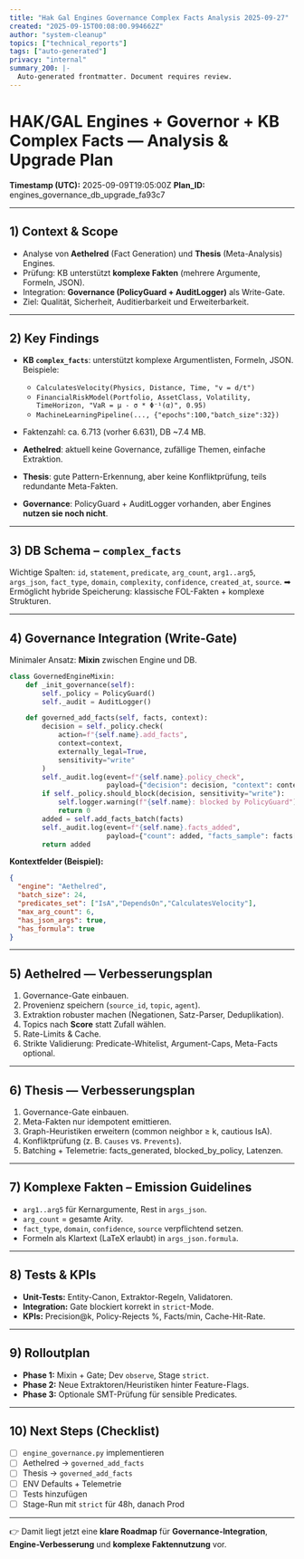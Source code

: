 ```yaml
---
title: "Hak Gal Engines Governance Complex Facts Analysis 2025-09-27"
created: "2025-09-15T00:08:00.994662Z"
author: "system-cleanup"
topics: ["technical_reports"]
tags: ["auto-generated"]
privacy: "internal"
summary_200: |-
  Auto-generated frontmatter. Document requires review.
---
```


# HAK/GAL Engines + Governor + KB Complex Facts — Analysis & Upgrade Plan

**Timestamp (UTC):** 2025-09-09T19:05:00Z
**Plan\_ID:** engines\_governance\_db\_upgrade\_fa93c7

---

## 1) Context & Scope

* Analyse von **Aethelred** (Fact Generation) und **Thesis** (Meta-Analysis) Engines.
* Prüfung: KB unterstützt **komplexe Fakten** (mehrere Argumente, Formeln, JSON).
* Integration: **Governance (PolicyGuard + AuditLogger)** als Write-Gate.
* Ziel: Qualität, Sicherheit, Auditierbarkeit und Erweiterbarkeit.

---

## 2) Key Findings

* **KB `complex_facts`**: unterstützt komplexe Argumentlisten, Formeln, JSON.
  Beispiele:

  * `CalculatesVelocity(Physics, Distance, Time, "v = d/t")`
  * `FinancialRiskModel(Portfolio, AssetClass, Volatility, TimeHorizon, "VaR = μ - σ * Φ⁻¹(α)", 0.95)`
  * `MachineLearningPipeline(..., {"epochs":100,"batch_size":32})`
* Faktenzahl: ca. 6.713 (vorher 6.631), DB \~7.4 MB.
* **Aethelred**: aktuell keine Governance, zufällige Themen, einfache Extraktion.
* **Thesis**: gute Pattern-Erkennung, aber keine Konfliktprüfung, teils redundante Meta-Fakten.
* **Governance**: PolicyGuard + AuditLogger vorhanden, aber Engines **nutzen sie noch nicht**.

---

## 3) DB Schema – `complex_facts`

Wichtige Spalten: `id`, `statement`, `predicate`, `arg_count`, `arg1..arg5`, `args_json`, `fact_type`, `domain`, `complexity`, `confidence`, `created_at`, `source`.
➡ Ermöglicht hybride Speicherung: klassische FOL-Fakten + komplexe Strukturen.

---

## 4) Governance Integration (Write-Gate)

Minimaler Ansatz: **Mixin** zwischen Engine und DB.

```python
class GovernedEngineMixin:
    def _init_governance(self):
        self._policy = PolicyGuard()
        self._audit = AuditLogger()

    def governed_add_facts(self, facts, context):
        decision = self._policy.check(
            action=f"{self.name}.add_facts",
            context=context,
            externally_legal=True,
            sensitivity="write"
        )
        self._audit.log(event=f"{self.name}.policy_check",
                        payload={"decision": decision, "context": context})
        if self._policy.should_block(decision, sensitivity="write"):
            self.logger.warning(f"{self.name}: blocked by PolicyGuard")
            return 0
        added = self.add_facts_batch(facts)
        self._audit.log(event=f"{self.name}.facts_added",
                        payload={"count": added, "facts_sample": facts[:5]})
        return added
```

**Kontextfelder (Beispiel):**

```json
{
  "engine": "Aethelred",
  "batch_size": 24,
  "predicates_set": ["IsA","DependsOn","CalculatesVelocity"],
  "max_arg_count": 6,
  "has_json_args": true,
  "has_formula": true
}
```

---

## 5) Aethelred — Verbesserungsplan

1. Governance-Gate einbauen.
2. Provenienz speichern (`source_id`, `topic`, `agent`).
3. Extraktion robuster machen (Negationen, Satz-Parser, Deduplikation).
4. Topics nach **Score** statt Zufall wählen.
5. Rate-Limits & Cache.
6. Strikte Validierung: Predicate-Whitelist, Argument-Caps, Meta-Facts optional.

---

## 6) Thesis — Verbesserungsplan

1. Governance-Gate einbauen.
2. Meta-Fakten nur idempotent emittieren.
3. Graph-Heuristiken erweitern (common neighbor ≥ k, cautious IsA).
4. Konfliktprüfung (z. B. `Causes` vs. `Prevents`).
5. Batching + Telemetrie: facts\_generated, blocked\_by\_policy, Latenzen.

---

## 7) Komplexe Fakten – Emission Guidelines

* `arg1..arg5` für Kernargumente, Rest in `args_json`.
* `arg_count` = gesamte Arity.
* `fact_type`, `domain`, `confidence`, `source` verpflichtend setzen.
* Formeln als Klartext (LaTeX erlaubt) in `args_json.formula`.

---

## 8) Tests & KPIs

* **Unit-Tests:** Entity-Canon, Extraktor-Regeln, Validatoren.
* **Integration:** Gate blockiert korrekt in `strict`-Mode.
* **KPIs:** Precision\@k, Policy-Rejects %, Facts/min, Cache-Hit-Rate.

---

## 9) Rolloutplan

* **Phase 1:** Mixin + Gate; Dev `observe`, Stage `strict`.
* **Phase 2:** Neue Extraktoren/Heuristiken hinter Feature-Flags.
* **Phase 3:** Optionale SMT-Prüfung für sensible Predicates.

---

## 10) Next Steps (Checklist)

* [ ] `engine_governance.py` implementieren
* [ ] Aethelred → `governed_add_facts`
* [ ] Thesis → `governed_add_facts`
* [ ] ENV Defaults + Telemetrie
* [ ] Tests hinzufügen
* [ ] Stage-Run mit `strict` für 48h, danach Prod

---

👉 Damit liegt jetzt eine **klare Roadmap** für **Governance-Integration**, **Engine-Verbesserung** und **komplexe Faktennutzung** vor.